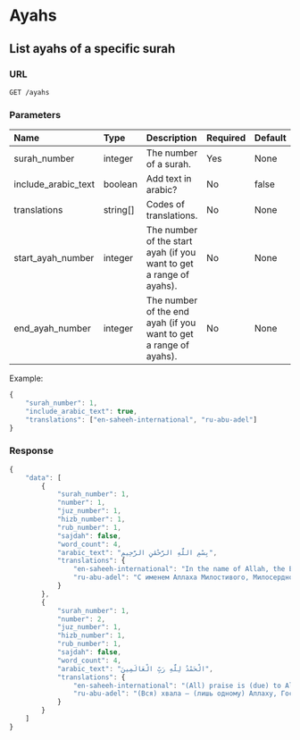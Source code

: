 # Ayahs

## List ayahs of a specific surah

### URL

```text
GET /ayahs
```

### Parameters

| Name | Type | Description | Required | Default |
| :--- | :--- | :--- | :--- | :--- |
| surah\_number | integer | The number of a surah. | Yes | None |
| include\_arabic\_text | boolean | Add text in arabic? | No | false |
| translations | string\[\] | Codes of translations. | No | None |
| start\_ayah\_number | integer | The number of the start ayah \(if you want to get a range of ayahs\). | No | None |
| end\_ayah\_number | integer | The number of the end ayah \(if you want to get a range of ayahs\). | No | None |

Example:

```javascript
{
    "surah_number": 1,
    "include_arabic_text": true,
    "translations": ["en-saheeh-international", "ru-abu-adel"]
}
```

### Response

```javascript
{
    "data": [
        {
            "surah_number": 1,
            "number": 1,
            "juz_number": 1,
            "hizb_number": 1,
            "rub_number": 1,
            "sajdah": false,
            "word_count": 4,
            "arabic_text": "بِسْمِ اللَّهِ الرَّحْمَٰنِ الرَّحِيمِ",
            "translations": {
                "en-saheeh-international": "In the name of Allah, the Entirely Merciful, the Especially Merciful.",
                "ru-abu-adel": "С именем Аллаха Милостивого, Милосердного!"
            }
        },
        {
            "surah_number": 1,
            "number": 2,
            "juz_number": 1,
            "hizb_number": 1,
            "rub_number": 1,
            "sajdah": false,
            "word_count": 4,
            "arabic_text": "الْحَمْدُ لِلَّهِ رَبِّ الْعَالَمِينَ",
            "translations": {
                "en-saheeh-international": "(All) praise is (due) to Allah, Lord of the worlds -",
                "ru-abu-adel": "(Вся) хвала – (лишь одному) Аллаху, Господу миров [Господу всех творений],\n"
            }
        }
    ]
}
```

